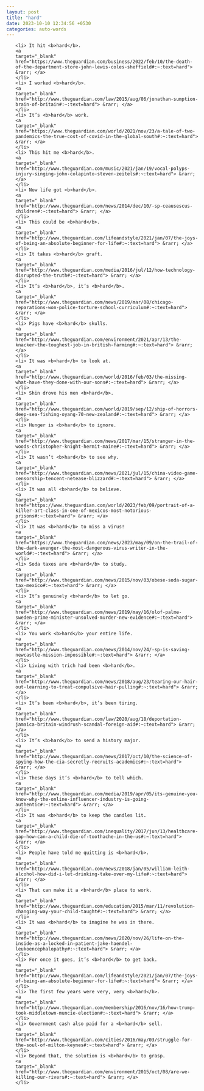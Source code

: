 ```yaml
---
layout: post
title: "hard"
date: 2023-10-10 12:34:56 +0530
categories: auto-words
---
```

<ol>

    <li> It hit <b>hard</b>.
    <a 
    target="_blank" 
    href="https://www.theguardian.com/business/2022/feb/10/the-death-of-the-department-store-john-lewis-coles-sheffield#:~:text=hard"> &rarr; </a>
    </li>
    <li> I worked <b>hard</b>.
    <a 
    target="_blank" 
    href="http://www.theguardian.com/law/2015/aug/06/jonathan-sumption-brain-of-britain#:~:text=hard"> &rarr; </a>
    </li>
    <li> It’s <b>hard</b> work.
    <a 
    target="_blank" 
    href="https://www.theguardian.com/world/2021/nov/23/a-tale-of-two-pandemics-the-true-cost-of-covid-in-the-global-south#:~:text=hard"> &rarr; </a>
    </li>
    <li> This hit me <b>hard</b>.
    <a 
    target="_blank" 
    href="http://www.theguardian.com/music/2021/jan/19/vocal-polyps-injury-singing-john-colapinto-steven-zeitels#:~:text=hard"> &rarr; </a>
    </li>
    <li> Now life got <b>hard</b>.
    <a 
    target="_blank" 
    href="http://www.theguardian.com/news/2014/dec/10/-sp-ceausescus-children#:~:text=hard"> &rarr; </a>
    </li>
    <li> This could be <b>hard</b>.
    <a 
    target="_blank" 
    href="http://www.theguardian.com/lifeandstyle/2021/jan/07/the-joys-of-being-an-absolute-beginner-for-life#:~:text=hard"> &rarr; </a>
    </li>
    <li> It takes <b>hard</b> graft.
    <a 
    target="_blank" 
    href="http://www.theguardian.com/media/2016/jul/12/how-technology-disrupted-the-truth#:~:text=hard"> &rarr; </a>
    </li>
    <li> It’s <b>hard</b>, it’s <b>hard</b>.
    <a 
    target="_blank" 
    href="http://www.theguardian.com/news/2019/mar/08/chicago-reparations-won-police-torture-school-curriculum#:~:text=hard"> &rarr; </a>
    </li>
    <li> Pigs have <b>hard</b> skulls.
    <a 
    target="_blank" 
    href="http://www.theguardian.com/environment/2021/apr/13/the-knacker-the-toughest-job-in-british-farming#:~:text=hard"> &rarr; </a>
    </li>
    <li> It was <b>hard</b> to look at.
    <a 
    target="_blank" 
    href="http://www.theguardian.com/world/2016/feb/03/the-missing-what-have-they-done-with-our-sons#:~:text=hard"> &rarr; </a>
    </li>
    <li> Shin drove his men <b>hard</b>.
    <a 
    target="_blank" 
    href="http://www.theguardian.com/world/2019/sep/12/ship-of-horrors-deep-sea-fishing-oyang-70-new-zealand#:~:text=hard"> &rarr; </a>
    </li>
    <li> Hunger is <b>hard</b> to ignore.
    <a 
    target="_blank" 
    href="http://www.theguardian.com/news/2017/mar/15/stranger-in-the-woods-christopher-knight-hermit-maine#:~:text=hard"> &rarr; </a>
    </li>
    <li> It wasn’t <b>hard</b> to see why.
    <a 
    target="_blank" 
    href="http://www.theguardian.com/news/2021/jul/15/china-video-game-censorship-tencent-netease-blizzard#:~:text=hard"> &rarr; </a>
    </li>
    <li> It was all <b>hard</b> to believe.
    <a 
    target="_blank" 
    href="https://www.theguardian.com/world/2023/feb/09/portrait-of-a-killer-art-class-in-one-of-mexicos-most-notorious-prisons#:~:text=hard"> &rarr; </a>
    </li>
    <li> It was <b>hard</b> to miss a virus!
    <a 
    target="_blank" 
    href="https://www.theguardian.com/news/2023/may/09/on-the-trail-of-the-dark-avenger-the-most-dangerous-virus-writer-in-the-world#:~:text=hard"> &rarr; </a>
    </li>
    <li> Soda taxes are <b>hard</b> to study.
    <a 
    target="_blank" 
    href="http://www.theguardian.com/news/2015/nov/03/obese-soda-sugar-tax-mexico#:~:text=hard"> &rarr; </a>
    </li>
    <li> It’s genuinely <b>hard</b> to let go.
    <a 
    target="_blank" 
    href="http://www.theguardian.com/news/2019/may/16/olof-palme-sweden-prime-minister-unsolved-murder-new-evidence#:~:text=hard"> &rarr; </a>
    </li>
    <li> You work <b>hard</b> your entire life.
    <a 
    target="_blank" 
    href="http://www.theguardian.com/news/2014/nov/24/-sp-is-saving-newcastle-mission-impossible#:~:text=hard"> &rarr; </a>
    </li>
    <li> Living with trich had been <b>hard</b>.
    <a 
    target="_blank" 
    href="http://www.theguardian.com/news/2018/aug/23/tearing-our-hair-out-learning-to-treat-compulsive-hair-pulling#:~:text=hard"> &rarr; </a>
    </li>
    <li> It’s been <b>hard</b>, it’s been tiring.
    <a 
    target="_blank" 
    href="http://www.theguardian.com/law/2020/aug/18/deportation-jamaica-britain-windrush-scandal-foreign-aid#:~:text=hard"> &rarr; </a>
    </li>
    <li> It’s <b>hard</b> to send a history major.
    <a 
    target="_blank" 
    href="http://www.theguardian.com/news/2017/oct/10/the-science-of-spying-how-the-cia-secretly-recruits-academics#:~:text=hard"> &rarr; </a>
    </li>
    <li> These days it’s <b>hard</b> to tell which.
    <a 
    target="_blank" 
    href="http://www.theguardian.com/media/2019/apr/05/its-genuine-you-know-why-the-online-influencer-industry-is-going-authentic#:~:text=hard"> &rarr; </a>
    </li>
    <li> It was <b>hard</b> to keep the candles lit.
    <a 
    target="_blank" 
    href="http://www.theguardian.com/inequality/2017/jun/13/healthcare-gap-how-can-a-child-die-of-toothache-in-the-us#:~:text=hard"> &rarr; </a>
    </li>
    <li> People have told me quitting is <b>hard</b>.
    <a 
    target="_blank" 
    href="http://www.theguardian.com/news/2018/jan/05/william-leith-alcohol-how-did-i-let-drinking-take-over-my-life#:~:text=hard"> &rarr; </a>
    </li>
    <li> That can make it a <b>hard</b> place to work.
    <a 
    target="_blank" 
    href="http://www.theguardian.com/education/2015/mar/11/revolution-changing-way-your-child-taught#:~:text=hard"> &rarr; </a>
    </li>
    <li> It was <b>hard</b> to imagine he was in there.
    <a 
    target="_blank" 
    href="http://www.theguardian.com/news/2020/nov/26/life-on-the-inside-as-a-locked-in-patient-jake-haendel-leukoencephalopathy#:~:text=hard"> &rarr; </a>
    </li>
    <li> For once it goes, it’s <b>hard</b> to get back.
    <a 
    target="_blank" 
    href="http://www.theguardian.com/lifeandstyle/2021/jan/07/the-joys-of-being-an-absolute-beginner-for-life#:~:text=hard"> &rarr; </a>
    </li>
    <li> The first few years were very, very <b>hard</b>.
    <a 
    target="_blank" 
    href="http://www.theguardian.com/membership/2016/nov/16/how-trump-took-middletown-muncie-election#:~:text=hard"> &rarr; </a>
    </li>
    <li> Government cash also paid for a <b>hard</b> sell.
    <a 
    target="_blank" 
    href="http://www.theguardian.com/cities/2016/may/03/struggle-for-the-soul-of-milton-keynes#:~:text=hard"> &rarr; </a>
    </li>
    <li> Beyond that, the solution is <b>hard</b> to grasp.
    <a 
    target="_blank" 
    href="http://www.theguardian.com/environment/2015/oct/08/are-we-killing-our-rivers#:~:text=hard"> &rarr; </a>
    </li>